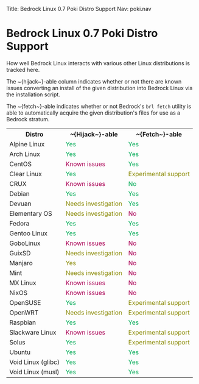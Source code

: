 Title: Bedrock Linux 0.7 Poki Distro Support
Nav: poki.nav

Bedrock Linux 0.7 Poki Distro Support
=====================================

How well Bedrock Linux interacts with various other Linux distributions is tracked here.

The ~{hijack~}-able column indicates whether or not there are known issues converting an install of the given distribution into Bedrock Linux via the installation script.

The ~{fetch~}-able indicates whether or not Bedrock's `brl fetch` utility is able to automatically acquire the given distribution's files for use as a Bedrock stratum.

<table>
<tr>
<th>Distro</th>
<th>~{Hijack~}-able</th>
<th>~{Fetch~}-able</th>
</tr>
<tr>
<td>Alpine Linux</td>
<td><span style="color:#00aa55">Yes</span></td>
<td><span style="color:#00aa55">Yes</span></td>
</tr>
<tr>
<td>Arch Linux</td>
<td><span style="color:#00aa55">Yes</span></td>
<td><span style="color:#00aa55">Yes</span></td>
</tr>
<tr>
<td>CentOS</td>
<td><span style="color:#aa0055">Known issues</span></td>
<td><span style="color:#00aa55">Yes</span></td>
</tr>
<tr>
<td>Clear Linux</td>
<td><span style="color:#00aa55">Yes</span></td>
<td><span style="color:#888800">Experimental support</span></td>
</tr>
<tr>
<td>CRUX</td>
<td><span style="color:#aa0055">Known issues</span></td>
<td><span style="color:#00aa55">No</span></td>
</tr>
<tr>
<td>Debian</td>
<td><span style="color:#00aa55">Yes</span></td>
<td><span style="color:#00aa55">Yes</span></td>
</tr>
<tr>
<td>Devuan</td>
<td><span style="color:#888800">Needs investigation</span></td>
<td><span style="color:#00aa55">Yes</span></td>
</tr>
<tr>
<td>Elementary OS</td>
<td><span style="color:#888800">Needs investigation</span></td>
<td><span style="color:#aa0055">No</span></td>
</tr>
<tr>
<td>Fedora</td>
<td><span style="color:#00aa55">Yes</span></td>
<td><span style="color:#00aa55">Yes</span></td>
</tr>
<tr>
<td>Gentoo Linux</td>
<td><span style="color:#00aa55">Yes</span></td>
<td><span style="color:#00aa55">Yes</span></td>
</tr>
<tr>
<td>GoboLinux</td>
<td><span style="color:#aa0055">Known issues</span></td>
<td><span style="color:#aa0055">No</span></td>
</tr>
<tr>
<td>GuixSD</td>
<td><span style="color:#888800">Needs investigation</span></td>
<td><span style="color:#aa0055">No</span></td>
</tr>
<tr>
<td>Manjaro</td>
<td><span style="color:#888800">Yes</span></td>
<td><span style="color:#aa0055">No</span></td>
</tr>
<tr>
<td>Mint</td>
<td><span style="color:#888800">Needs investigation</span></td>
<td><span style="color:#aa0055">No</span></td>
</tr>
<tr>
<td>MX Linux</td>
<td><span style="color:#aa0055">Known issues</span></td>
<td><span style="color:#aa0055">No</span></td>
</tr>
<tr>
<td>NixOS</td>
<td><span style="color:#aa0055">Known issues</span></td>
<td><span style="color:#aa0055">No</span></td>
</tr>
<tr>
<td>OpenSUSE</td>
<td><span style="color:#00aa55">Yes</span></td>
<td><span style="color:#888800">Experimental support</span></td>
</tr>
<tr>
<td>OpenWRT</td>
<td><span style="color:#888800">Needs investigation</span></td>
<td><span style="color:#888800">Experimental support</span></td>
</tr>
<tr>
<td>Raspbian</td>
<td><span style="color:#00aa55">Yes</span></td>
<td><span style="color:#00aa55">Yes</span></td>
</tr>
<td>Slackware Linux</td>
<td><span style="color:#aa0055">Known issues</span></td>
<td><span style="color:#888800">Experimental support</span></td>
</tr>
<td>Solus</td>
<td><span style="color:#00aa55">Yes</span></td>
<td><span style="color:#888800">Experimental support</span></td>
</tr>
<td>Ubuntu</td>
<td><span style="color:#00aa55">Yes</span></td>
<td><span style="color:#00aa55">Yes</span></td>
</tr>
<tr>
<td>Void Linux (glibc)</td>
<td><span style="color:#00aa55">Yes</span></td>
<td><span style="color:#00aa55">Yes</span></td>
</tr>
<tr>
<td>Void Linux (musl)</td>
<td><span style="color:#00aa55">Yes</span></td>
<td><span style="color:#00aa55">Yes</span></td>
</tr>
</table>
